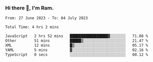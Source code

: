 ### Hi there 👋, I'm Ram.

<!--START_SECTION:waka-->

```txt
From: 27 June 2023 - To: 04 July 2023

Total Time: 4 hrs 2 mins

JavaScript   2 hrs 52 mins   █████████████████▓░░░░░░░   71.08 %
Other        51 mins         █████▒░░░░░░░░░░░░░░░░░░░   21.47 %
XML          12 mins         █▒░░░░░░░░░░░░░░░░░░░░░░░   05.17 %
YAML         5 mins          ▓░░░░░░░░░░░░░░░░░░░░░░░░   02.16 %
TypeScript   0 secs          ░░░░░░░░░░░░░░░░░░░░░░░░░   00.12 %
```

<!--END_SECTION:waka-->
